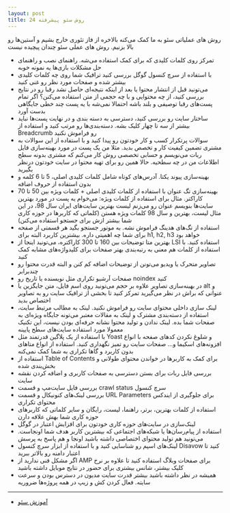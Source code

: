 ```yaml
---
layout: post
title: 24 روش سئو پیشرفته
---
```


روش های عملیاتی سئو به ما کمک می‌کنه بالاخره از فاز تئوری خارج بشیم و آستین‌ها رو بالا بزنیم. روش های عملی سئو چندان پیچیده نیست

- تمرکز روی کلمات کلیدی که برای کمک استفاده می‌شه. راهنمای نصب و راهنمای حل مشکلات بازی‌ها یه نمونه خوبه
- با استفاده از سرچ کنسول گوگل بررسی کنید ترافیک شما روی چه کلمات کلیدی بیشتر شده و صفحات مورد نظر رو غنی کنید
- می‌تونید قبل از انتشار محتوا یا بعد از اینکه نتیجه‌ای حاصل نشد رقبا رو در نتایج بررسی کنید، از چه محتوایی و با چه حجمی از متن استفاده می‌کنن؟ اگر تمام پست‌های رقبا توصیفی و بلند باشه احتمالا نمی‌شه با یه پست چند خطی جایگاهی بدست آورد
- ساختار سایت رو بررسی کنید، دسترسی به دسته بندی و در نهایت پست‌ها نباید بیشتر از سه تا چهار کلیک بشه. دسته‌بندی‌ها رو مرتب کنید و استفاده از Breadcrumb رو فراموش نکنید
- سوالات پرتکرار کسب و کار خودتون رو پیدا کنید و با استفاده از این سوالات به مشتری تضمین کیفیت کار و تخصص بدید. مثلا من یک پست در مورد بهینه‌سازی فایل ربات می‌نویسم و حسابی تخصصی روش کار می‌کنم که مشتری بدونه سطح اطلاعات من در چه سطحیه. حالا همین رو برای تهیه محتوا در سایت خودتون درنظر بگیرید
- بهینه‌سازی پیوند یکتا. آدرس‌های کوتاه شامل کلمات کلیدی اصلی، 5 تا 6 کلمه و بدون استفاده از حروف اضافه
- بهینه‌سازی تگ عنوان با استفاده از کلمات کلیدی اصلی + کلمات ویژه بین 50 تا 70 کاراکتر. مثال برای استفاده از کلمات ویژه: می‌خوام یه پست در مورد بهترین سایت‌ها بنویسم عنوان رو می‌زنم لیست بهترین سایت‌های ایران سال 98، در این مثال لیست، بهترین و سال 98 کلمات ویژه هستن (کلماتی که کاربرها در حوزه کاری شما بیشتر ازش برای جستجو استفاده می‌کنن)
- استفاده از تگ‌های هدینگ فراموش نشه. به موتور جستجو بگید هر قسمتی از صفحه برای شما چه اهمیتی داره. بیشترین کاربرد البته برای h1, h2, h3 خواهد بود
- بهترین متا توضیحات بین 160 تا 300 کاراکتره، می‌تونید اینجا از LSI استفاده کنید. با استفاده از کلمات هم معنی به رتبه‌بندی بهتر صفحات برای کلیدواژه‌های مشابه کمک کنید
- تصاویر متحرک یا ویدیو می‌تونن از توضیحات اضافه کم کنن و البته قدرت محتوا رو چندبرابر
- صفحات آرشیو تکراری مثل نویسنده یا تاریخ رو noindex کنید
- در بهینه‌سازی تصاویر علاوه بر حجم می‌تونید روی اسم فایل، متن جایگزین یا alt و عنوانی که براش در نظر می‌گیرید تمرکز کنید تا بخشی از ترافیک سایت رو به تصاویر اختصاص بدید
- لینک سازی داخلی محتوای سایت رو فراموش نکنید. لینک به مطالب مرتبط سایت، استفاده از دسته‌بندی مشترک و لینک به مقالات معتبر می‌تونه جایگاه ویژه‌ای به صفحات شما بده. لینک ندادن و تولید محتوا نشانه حرفه‌ای بودن نیست، این تکنیک معمولا مورد استفاده سایت‌های سطح پایینه
- با استفاده از یک پلاگین قدرتمند مثل Yoast و شلوغ نکردن کدهای صفحه با انواع افزونه‌های اسکیما و… صفحات سایت رو تمیز نگهداری کنید. استفاده از انواع متاهای بدون کاربرد و گاها تکراری به شما کمک نمی‌کنه
- استفاده از Table of Contents برای کمک به کاربرها در خواندن محتوای طولانی و بخش‌بندی شده
- بررسی فایل ربات برای بستن دسترسی به صفحات کاربری و اضافه کردن نقشه سایت
- بررسی فایل سایت‌مپ و قسمت crawl status سرچ کنسول
- بررسی لینک‌های کنونیکال و قسمت URL Parameters برای جلوگیری از ایندکس محتوای تکراری
- استفاده از کلمات بهترین، برتر، راهنما، لیست، رایگان و سایر کلماتی که کاربرهای حوزه کاری شما بهش علاقه دارن
- لینک‌سازی در سایت‌های حوزه کاری خودتون برای افزایش اعتبار در گوگل
- استفاده از پیام‌رسان‌ها یا شبکه‌های اجتماعی که بیشترین کاربر هدف شما اونجاست. می‌تونید هم تولید محتوای اختصاصی داشته باشید اونجا و هم پاسخ به پرسش
- لینک‌های اسپم رو شناسایی کنید و با استفاده از ابزار سرچ کنسول Disavow کنید تا اعتبار دامنه رو بالاتر ببرید
- اگر مشکل فنی ندارید از AMP برای صفحات وبلاگ استفاده کنید تا علاوه بر نرخ کلیک بیشتر، شانس بیشتری برای حضور در نتایج موبایل داشته باشید
- همیشه در نظر داشته باشید بیشتر قدرت سایت مدیون در دسترس بودن و سرعت سایته. فعال کردن کش و زیپ در همه پروژه‌ها ضروریه

***

- [آموزش سئو](https://ehsaider.ir/seo)
